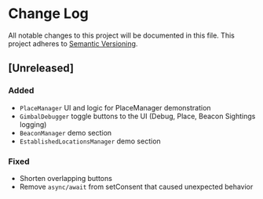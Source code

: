 # Change Log
All notable changes to this project will be documented in this file.
This project adheres to [Semantic Versioning](http://semver.org/).

## [Unreleased]
### Added
- `PlaceManager` UI and logic for PlaceManager demonstration
- `GimbalDebugger` toggle buttons to the UI (Debug, Place, Beacon Sightings logging)
- `BeaconManager` demo section
- `EstablishedLocationsManager` demo section
### Fixed
- Shorten overlapping buttons
- Remove `async/await` from setConsent that caused unexpected behavior
